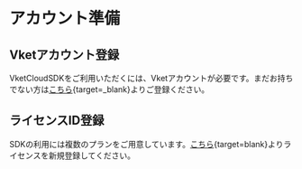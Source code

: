 
# アカウント準備

## Vketアカウント登録
VketCloudSDKをご利用いただくには、Vketアカウントが必要です。まだお持ちでない方は[こちら](https://account.vket.com/?locale=ja){target=_blank}よりご登録ください。
  
## ライセンスID登録
SDKの利用には複数のプランをご用意しています。[こちら](https://cloud.vket.com/#howto){target=blank}よりライセンスを新規登録してください。